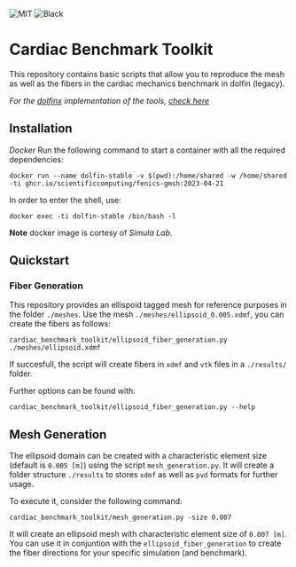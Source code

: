 ![MIT](https://img.shields.io/badge/License-MIT-green)
![Black](https://img.shields.io/badge/Style-Black-black)
# Cardiac Benchmark Toolkit

This repository contains basic scripts that allow you to reproduce the mesh
as well as the fibers in the cardiac mechanics benchmark in dolfin (legacy). 

*For the [dolfinx](https://github.com/FEniCS/dolfinx) implementation of the tools, [check here](https://github.com/Reidmen/cardiac_benchmark_toolkitx)*

## Installation

*Docker*
Run the following command to start a container with all the required dependencies:

```shell
docker run --name dolfin-stable -v $(pwd):/home/shared -w /home/shared -ti ghcr.io/scientificcomputing/fenics-gmsh:2023-04-21
```

In order to enter the shell, use:

```shell
docker exec -ti dolfin-stable /bin/bash -l
```

**Note** docker image is cortesy of *Simula Lab*.

## Quickstart

### Fiber Generation
This repository provides an ellispoid tagged mesh for reference purposes in the folder `./meshes`.
Use the mesh `./meshes/ellipsoid_0.005.xdmf`, you can create the fibers as follows:

```shell
cardiac_benchmark_toolkit/ellipsoid_fiber_generation.py ./meshes/ellipsoid.xdmf
```

If succesfull, the script will create fibers in `xdmf` and `vtk` files in a `./results/` folder.

Further options can be found with:

```shell
cardiac_benchmark_toolkit/ellipsoid_fiber_generation.py --help
```


## Mesh Generation
The ellipsoid domain can be created with a characteristic element size (default is `0.005 [m]`) using the
script `mesh_generation.py`. It will create a folder structure `./results` to stores `xdmf` as well as `pvd` formats
for further usage.

To execute it, consider the following command:
```shell
cardiac_benchmark_toolkit/mesh_generation.py -size 0.007
```

It will create an ellipsoid mesh with characteristic element size of `0.007 [m]`. You can use it in conjuntion with the
`ellipsoid_fiber_generation` to create the fiber directions for your specific simulation (and benchmark).
